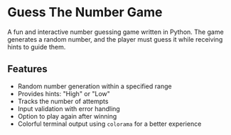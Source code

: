 # Guess The Number Game

A fun and interactive number guessing game written in Python. The game generates a random number, and the player must guess it while receiving hints to guide them.

## Features
- Random number generation within a specified range
- Provides hints: "High" or "Low"
- Tracks the number of attempts
- Input validation with error handling
- Option to play again after winning
- Colorful terminal output using `colorama` for a better experience
